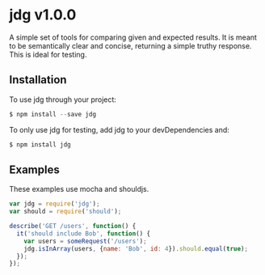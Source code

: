 # jdg v1.0.0
A simple set of tools for comparing given and expected results. It is meant to be semantically clear and concise, returning a simple truthy response. This is ideal for testing.

## Installation

To use jdg through your project:

```js
$ npm install --save jdg
```

To only use jdg for testing, add jdg to your devDependencies and:

```js
$ npm install jdg
```

## Examples

These examples use mocha and shouldjs.

```js
var jdg = require('jdg');
var should = require('should');

describe('GET /users', function() {
  it('should include Bob', function() {
    var users = someRequest('/users');
    jdg.isInArray(users, {name: 'Bob', id: 4}).should.equal(true);
  });
});
```
